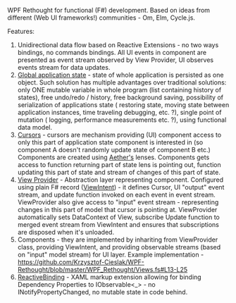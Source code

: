 WPF Rethought for functional (F#) development. Based on ideas from different (Web UI frameworks!) communities - Om, Elm, Cycle.js.

Features:

1. Unidirectional data flow based on Reactive Extensions - no two ways bindings, no commands bindings. All UI events in component are presented as event stream observed by View Provider, UI observes events stream for data updates.
2. [Global application state](https://github.com/Krzysztof-Cieslak/WPF-Rethought/blob/master/WPF_Rethought/State.fs#L9-L42) - state of whole application is persisted as one object. Such solution has multiple advantages over traditional solutions: only ONE mutable variable in whole program (list containing history of states), free undo/redo / history, free background saving, possibility of serialization of applications state ( restoring state, moving state between application instances, time traveling debugging, etc. ?), single point of mutation ( logging, performance measurements etc. ?), using functional data model.
3. [Cursors](https://github.com/Krzysztof-Cieslak/WPF-Rethought/blob/master/WPF_Rethought/State.fs#L44-L60) - cursors are mechanism providing (UI) component access to only this part of application state component is interested in (so component A doesn't randomly update state of component B etc.)
Components are created using [Aether's](https://github.com/xyncro/aether) lenses. Components gets access to function returning part of state lens is pointing out, function updating this part of state and stream of changes of this part of state.
4. [View Provider](https://github.com/Krzysztof-Cieslak/WPF-Rethought/blob/master/WPF_Rethought/Intent.fs) - Abstraction layer representing component. Configured using plain F# record ([ViewIntent](https://github.com/Krzysztof-Cieslak/WPF-Rethought/blob/master/WPF_Rethought/Intent.fs#L12-L16)) - it defines Cursor, UI "output" event stream, and update function invoked on each event in event stream. ViewProvider also give access to "input" event stream -  representing changes in this part of model that cursor is pointing at. ViewProvider automatically sets DataContext of View, subscribe Update function to merged event stream from ViewIntent and ensures that subscriptions are disposed when it's unloaded.
5. Components - they are implemented by inhariting from ViewProvider class, providing ViewIntent, and providing observable streams (based on "input" model stream) for UI layer. Example implementation - https://github.com/Krzysztof-Cieslak/WPF-Rethought/blob/master/WPF_Rethought/Views.fs#L13-L25
6. [ReactiveBinding](https://github.com/Krzysztof-Cieslak/WPF-Rethought/blob/master/WPF_Rethought_Necessary_Evil/ReactiveBinding.cs) - XAML markup extension allowing for binding Dependency Properties to IObservable<_> - no INotifyPropertyChanged, no mutable state in code behind.
